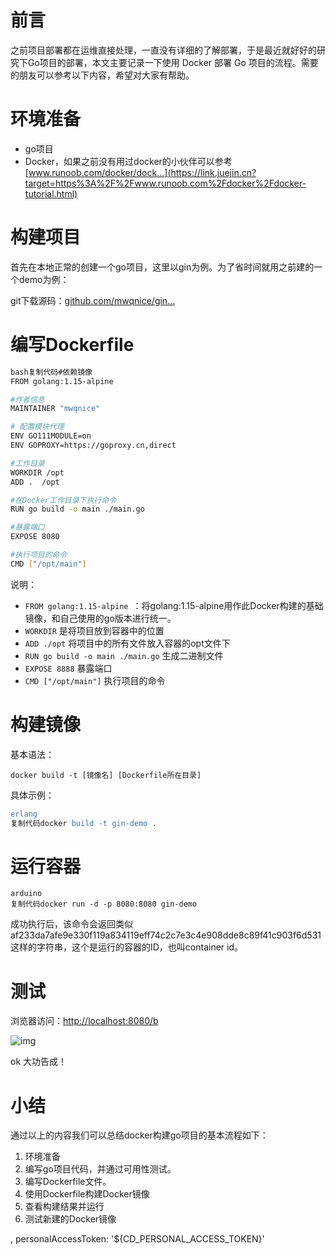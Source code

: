 # 前言

之前项目部署都在运维直接处理，一直没有详细的了解部署，于是最近就好好的研究下Go项目的部署，本文主要记录一下使用 Docker 部署 Go 项目的流程。需要的朋友可以参考以下内容，希望对大家有帮助。

# 环境准备

- go项目
- Docker，如果之前没有用过docker的小伙伴可以参考[www.runoob.com/docker/dock…](https://link.juejin.cn?target=https%3A%2F%2Fwww.runoob.com%2Fdocker%2Fdocker-tutorial.html)

# 构建项目

首先在本地正常的创建一个go项目，这里以gin为例。为了省时间就用之前建的一个demo为例：

git下载源码：[github.com/mwqnice/gin…](https://link.juejin.cn?target=https%3A%2F%2Fgithub.com%2Fmwqnice%2Fgin-demo)

# 编写Dockerfile

```bash
bash复制代码#依赖镜像
FROM golang:1.15-alpine

#作者信息
MAINTAINER "mwqnice"

# 配置模块代理
ENV GO111MODULE=on
ENV GOPROXY=https://goproxy.cn,direct

#工作目录
WORKDIR /opt
ADD .  /opt

#在Docker工作目录下执行命令
RUN go build -o main ./main.go

#暴露端口
EXPOSE 8080

#执行项目的命令
CMD ["/opt/main"]
```

说明：

- `FROM golang:1.15-alpine `：将golang:1.15-alpine用作此Docker构建的基础镜像，和自己使用的go版本进行统一。
- `WORKDIR` 是将项目放到容器中的位置
- `ADD ./opt` 将项目中的所有文件放入容器的opt文件下
- `RUN go build -o main ./main.go` 生成二进制文件
- `EXPOSE 8888` 暴露端口
- `CMD ["/opt/main"]` 执行项目的命令

# 构建镜像

基本语法：

```shell
docker build -t [镜像名] [Dockerfile所在目录]
```

具体示例：

```erlang
erlang
复制代码docker build -t gin-demo .
```

# 运行容器

```arduino
arduino
复制代码docker run -d -p 8080:8080 gin-demo 
```

成功执行后，该命令会返回类似af233da7afe9e330f119a834119eff74c2c7e3c4e908dde8c89f41c903f6d531这样的字符串，这个是运行的容器的ID，也叫container id。

# 测试

浏览器访问：[http://localhost:8080/b](https://link.juejin.cn?target=http%3A%2F%2Flocalhost%3A8080%2Fb)

![img](https://p3-juejin.byteimg.com/tos-cn-i-k3u1fbpfcp/9799712dbc0b4bd0b1d9370ac63b607b~tplv-k3u1fbpfcp-zoom-in-crop-mark:1512:0:0:0.awebp)

ok 大功告成！

# 小结

通过以上的内容我们可以总结docker构建go项目的基本流程如下：

1. 环境准备
2. 编写go项目代码，并通过可用性测试。
3. 编写Dockerfile文件。
4. 使用Dockerfile构建Docker镜像
5. 查看构建结果并运行
6. 测试新建的Docker镜像



, personalAccessToken: '${CD_PERSONAL_ACCESS_TOKEN}'